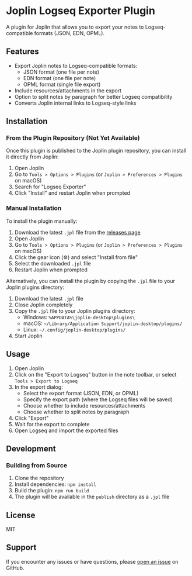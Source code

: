 # Joplin Logseq Exporter Plugin

A plugin for Joplin that allows you to export your notes to Logseq-compatible formats (JSON, EDN, OPML).

## Features

- Export Joplin notes to Logseq-compatible formats:
  - JSON format (one file per note)
  - EDN format (one file per note)
  - OPML format (single file export)
- Include resources/attachments in the export
- Option to split notes by paragraph for better Logseq compatibility
- Converts Joplin internal links to Logseq-style links

## Installation

### From the Plugin Repository (Not Yet Available)

Once this plugin is published to the Joplin plugin repository, you can install it directly from Joplin:

1. Open Joplin
2. Go to `Tools > Options > Plugins` (or `Joplin > Preferences > Plugins` on macOS)
3. Search for "Logseq Exporter"
4. Click "Install" and restart Joplin when prompted

### Manual Installation

To install the plugin manually:

1. Download the latest `.jpl` file from the [releases page](https://github.com/verioussmith/joplin-logseq-exporter/releases)
2. Open Joplin
3. Go to `Tools > Options > Plugins` (or `Joplin > Preferences > Plugins` on macOS)
4. Click the gear icon (⚙️) and select "Install from file"
5. Select the downloaded `.jpl` file
6. Restart Joplin when prompted

Alternatively, you can install the plugin by copying the `.jpl` file to your Joplin plugins directory:

1. Download the latest `.jpl` file
2. Close Joplin completely
3. Copy the `.jpl` file to your Joplin plugins directory:
   - Windows: `%APPDATA%\joplin-desktop\plugins\`
   - macOS: `~/Library/Application Support/joplin-desktop/plugins/`
   - Linux: `~/.config/joplin-desktop/plugins/`
4. Start Joplin

## Usage

1. Open Joplin
2. Click on the "Export to Logseq" button in the note toolbar, or select `Tools > Export to Logseq`
3. In the export dialog:
   - Select the export format (JSON, EDN, or OPML)
   - Specify the export path (where the Logseq files will be saved)
   - Choose whether to include resources/attachments
   - Choose whether to split notes by paragraph
4. Click "Export"
5. Wait for the export to complete
6. Open Logseq and import the exported files

## Development

### Building from Source

1. Clone the repository
2. Install dependencies: `npm install`
3. Build the plugin: `npm run build`
4. The plugin will be available in the `publish` directory as a `.jpl` file

## License

MIT

## Support

If you encounter any issues or have questions, please [open an issue](https://github.com/verioussmith/joplin-logseq-exporter/issues) on GitHub. 